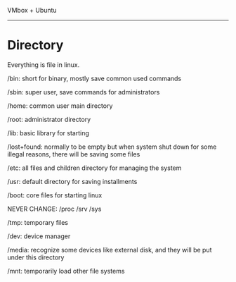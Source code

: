 VMbox + Ubuntu

------

# Directory

Everything is file in linux.

/bin: 
short for binary, mostly save common used commands


/sbin:
super user, save commands for administrators

/home:
common user main directory

/root:
administrator directory

/lib:
basic library for starting 

/lost+found:
normally to be empty but when system shut down for some illegal reasons, there will be saving some files

/etc:
all files and children directory for managing the system

/usr:
default directory for saving installments

/boot:
core files for starting linux


NEVER CHANGE:
/proc
/srv
/sys


/tmp:
temporary files

/dev:
device manager

/media:
recognize some devices like external disk, and they will be put under this directory

/mnt:
temporarily load other file systems



